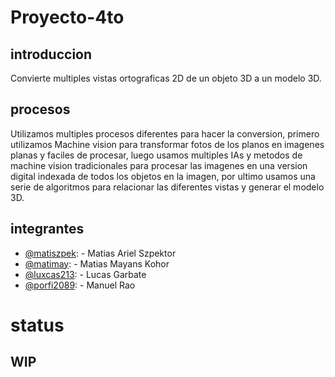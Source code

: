 # Proyecto-4to
## introduccion
Convierte multiples vistas ortograficas 2D de un objeto 3D a un modelo 3D.

## procesos
Utilizamos multiples procesos diferentes para hacer la conversion, primero utilizamos Machine vision para transformar fotos de los planos en imagenes planas y faciles de procesar, luego usamos multiples IAs y metodos de machine vision tradicionales para procesar las imagenes en una version digital indexada de todos los objetos en la imagen, por ultimo usamos una serie de algoritmos para relacionar las diferentes vistas y generar el modelo 3D.

## integrantes

- [@matiszpek]( https://github.com/matiszpek): - Matias Ariel Szpektor
- [@matimay]( https://github.com/matimay): - Matias Mayans Kohor
- [@luxcas213]( https://github.com/luxcas213): - Lucas Garbate
- [@porfi2089](https://github.com/porfi2089): - Manuel Rao

# status
## WIP